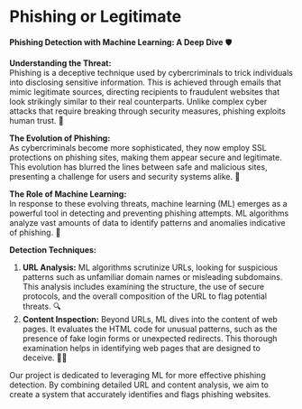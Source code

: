 # Phishing or Legitimate
**Phishing Detection with Machine Learning: A Deep Dive** 🛡️

**Understanding the Threat:**  
Phishing is a deceptive technique used by cybercriminals to trick individuals into disclosing sensitive information. This is achieved through emails that mimic legitimate sources, directing recipients to fraudulent websites that look strikingly similar to their real counterparts. Unlike complex cyber attacks that require breaking through security measures, phishing exploits human trust. 📧

**The Evolution of Phishing:**  
As cybercriminals become more sophisticated, they now employ SSL protections on phishing sites, making them appear secure and legitimate. This evolution has blurred the lines between safe and malicious sites, presenting a challenge for users and security systems alike. 🚨

**The Role of Machine Learning:**  
In response to these evolving threats, machine learning (ML) emerges as a powerful tool in detecting and preventing phishing attempts. ML algorithms analyze vast amounts of data to identify patterns and anomalies indicative of phishing. 🧠

**Detection Techniques:**  
1. **URL Analysis:** ML algorithms scrutinize URLs, looking for suspicious patterns such as unfamiliar domain names or misleading subdomains. This analysis includes examining the structure, the use of secure protocols, and the overall composition of the URL to flag potential threats. 🔍
2. **Content Inspection:** Beyond URLs, ML dives into the content of web pages. It evaluates the HTML code for unusual patterns, such as the presence of fake login forms or unexpected redirects. This thorough examination helps in identifying web pages that are designed to deceive. 🕵️‍♂️

Our project is dedicated to leveraging ML for more effective phishing detection. By combining detailed URL and content analysis, we aim to create a system that accurately identifies and flags phishing websites. 

